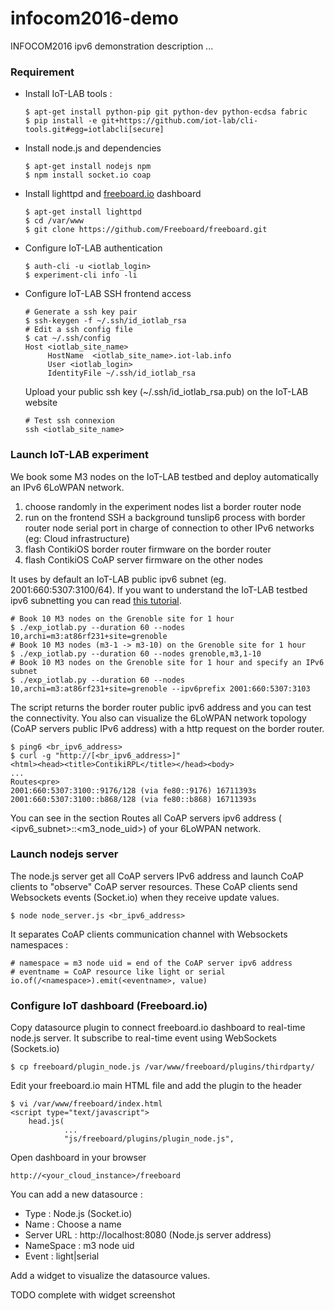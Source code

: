 # infocom2016-demo

INFOCOM2016 ipv6 demonstration description ...

### Requirement

* Install IoT-LAB tools :
    ```
    $ apt-get install python-pip git python-dev python-ecdsa fabric
    $ pip install -e git+https://github.com/iot-lab/cli-tools.git#egg=iotlabcli[secure]
    ```
    
* Install node.js and dependencies
    ```
    $ apt-get install nodejs npm
    $ npm install socket.io coap
    ```

* Install lighttpd and [freeboard.io](https://freeboard.io/) dashboard
   ```
   $ apt-get install lighttpd
   $ cd /var/www
   $ git clone https://github.com/Freeboard/freeboard.git
   ```

* Configure IoT-LAB authentication
   ```  
   $ auth-cli -u <iotlab_login>
   $ experiment-cli info -li
   ```
   
* Configure IoT-LAB SSH frontend access
   ```
   # Generate a ssh key pair
   $ ssh-keygen -f ~/.ssh/id_iotlab_rsa
   # Edit a ssh config file
   $ cat ~/.ssh/config
   Host <iotlab_site_name>
        HostName  <iotlab_site_name>.iot-lab.info
        User <iotlab_login>
        IdentityFile ~/.ssh/id_iotlab_rsa
    ```
    Upload your public ssh key (~/.ssh/id_iotlab_rsa.pub) on the IoT-LAB website        
    ```
    # Test ssh connexion
    ssh <iotlab_site_name>
    ```

### Launch IoT-LAB experiment
We book some M3 nodes on the IoT-LAB testbed and deploy automatically an IPv6 6LoWPAN network.

1. choose randomly in the experiment nodes list a border router node
2. run on the frontend SSH a background tunslip6 process with border router node serial port in charge of connection to other IPv6 networks (eg: Cloud infrastructure)
3. flash ContikiOS border router firmware on the border router 
4. flash ContikiOS CoAP server firmware on the other nodes

It uses by default an IoT-LAB public ipv6 subnet (eg. 2001:660:5307:3100/64). If you want to understand the IoT-LAB 
testbed ipv6 subnetting you can read [this tutorial](https://www.iot-lab.info/tutorials/understand-ipv6-subnetting-on-the-fit-iot-lab-testbed/).

```
# Book 10 M3 nodes on the Grenoble site for 1 hour 
$ ./exp_iotlab.py --duration 60 --nodes 10,archi=m3:at86rf231+site=grenoble
# Book 10 M3 nodes (m3-1 -> m3-10) on the Grenoble site for 1 hour 
$ ./exp_iotlab.py --duration 60 --nodes grenoble,m3,1-10
# Book 10 M3 nodes on the Grenoble site for 1 hour and specify an IPv6 subnet
$ ./exp_iotlab.py --duration 60 --nodes 10,archi=m3:at86rf231+site=grenoble --ipv6prefix 2001:660:5307:3103
```
    
The script returns the border router public ipv6 address and you can test the connectivity. You also can visualize
the 6LoWPAN network topology (CoAP servers public IPv6 address) with a http request on the border router.

```
$ ping6 <br_ipv6_address>
$ curl -g "http://[<br_ipv6_address>]"
<html><head><title>ContikiRPL</title></head><body>
...
Routes<pre>
2001:660:5307:3100::9176/128 (via fe80::9176) 16711393s
2001:660:5307:3100::b868/128 (via fe80::b868) 16711393s
```
You can see in the section Routes all CoAP servers ipv6 address ( &lt;ipv6_subnet&gt;::&lt;m3_node_uid&gt;) of your 6LoWPAN network.

    
### Launch nodejs server

The node.js server get all CoAP servers IPv6 address and launch CoAP clients to "observe" CoAP server resources. These CoAP clients send Websockets events (Socket.io) when they receive update values. 
```
$ node node_server.js <br_ipv6_address>
```

It separates CoAP clients communication channel with Websockets namespaces :
```
# namespace = m3 node uid = end of the CoAP server ipv6 address
# eventname = CoAP resource like light or serial
io.of(/<namespace>).emit(<eventname>, value)
```

### Configure IoT dashboard (Freeboard.io)

Copy datasource plugin to connect freeboard.io dashboard to real-time node.js server. It subscribe to real-time event using
WebSockets (Sockets.io)

```
$ cp freeboard/plugin_node.js /var/www/freeboard/plugins/thirdparty/
```

Edit your freeboard.io main HTML file and add the plugin to the header

```
$ vi /var/www/freeboard/index.html
<script type="text/javascript">
    head.js(
            ...
            "js/freeboard/plugins/plugin_node.js",
```

Open dashboard in your browser

```
http://<your_cloud_instance>/freeboard
```

You can add a new datasource :

* Type : Node.js (Socket.io)
* Name : Choose a name 
* Server URL : http://localhost:8080 (Node.js server address)
* NameSpace : m3 node uid
* Event : light|serial

Add a widget to visualize the datasource values.

TODO complete with widget screenshot




